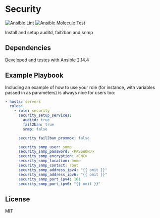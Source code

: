 # Security

[![Ansible Lint](https://github.com/MVladislav/ansible-security/actions/workflows/ansible-lint.yml/badge.svg)](https://github.com/MVladislav/ansible-security/actions/workflows/ansible-lint.yml)
[![Ansible Molecule Test](https://github.com/MVladislav/ansible-security/actions/workflows/ci.yml/badge.svg)](https://github.com/MVladislav/ansible-security/actions/workflows/ci.yml)

Install and setup auditd, fail2ban and snmp

## Dependencies

Developed and testes with Ansible 2.14.4

## Example Playbook

Including an example of how to use your role (for instance, with variables passed in as parameters) is always nice for users too:

```yml
- hosts: servers
  roles:
    - role: security
      security_setup_services:
        auditd: true
        fail2ban: true
        snmp: false

      security_fail2ban_proxmox: false

      security_snmp_user: snmp
      security_snmp_password: <PASSWORD>
      security_snmp_encryption: <ENC>
      security_snmp_location: home
      security_snmp_contact: root
      security_snmp_address_ipv4: "{{ omit }}"
      security_snmp_address_ipv6: "{{ omit }}"
      security_snmp_port_ipv4: 161
      security_snmp_port_ipv6: "{{ omit }}"
```

## License

MIT

